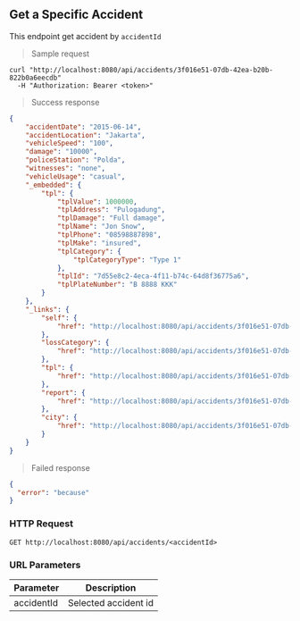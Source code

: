 ## Get a Specific Accident

This endpoint get accident by <code>accidentId</code>

> Sample request

```shell
curl "http://localhost:8080/api/accidents/3f016e51-07db-42ea-b20b-822b0a6eecdb"
  -H "Authorization: Bearer <token>"
```

> Success response

```json
{
    "accidentDate": "2015-06-14",
    "accidentLocation": "Jakarta",
    "vehicleSpeed": "100",
    "damage": "10000",
    "policeStation": "Polda",
    "witnesses": "none",
    "vehicleUsage": "casual",
    "_embedded": {
        "tpl": {
            "tplValue": 1000000,
            "tplAddress": "Pulogadung",
            "tplDamage": "Full damage",
            "tplName": "Jon Snow",
            "tplPhone": "08598887898",
            "tplMake": "insured",
            "tplCategory": {
                "tplCategoryType": "Type 1"
            },
            "tplId": "7d55e8c2-4eca-4f11-b74c-64d8f36775a6",
            "tplPlateNumber": "B 8888 KKK"
        }
    },
    "_links": {
        "self": {
            "href": "http://localhost:8080/api/accidents/3f016e51-07db-42ea-b20b-822b0a6eecdb"
        },
        "lossCategory": {
            "href": "http://localhost:8080/api/accidents/3f016e51-07db-42ea-b20b-822b0a6eecdb/lossCategory"
        },
        "tpl": {
            "href": "http://localhost:8080/api/accidents/3f016e51-07db-42ea-b20b-822b0a6eecdb/tpl"
        },
        "report": {
            "href": "http://localhost:8080/api/accidents/3f016e51-07db-42ea-b20b-822b0a6eecdb/report"
        },
        "city": {
            "href": "http://localhost:8080/api/accidents/3f016e51-07db-42ea-b20b-822b0a6eecdb/city"
        }
    }
}
```

> Failed response

```json
{
  "error": "because"
}
```

### HTTP Request

`GET http://localhost:8080/api/accidents/<accidentId>`

### URL Parameters

Parameter | Description
--------- | -----------
accidentId | Selected accident id
